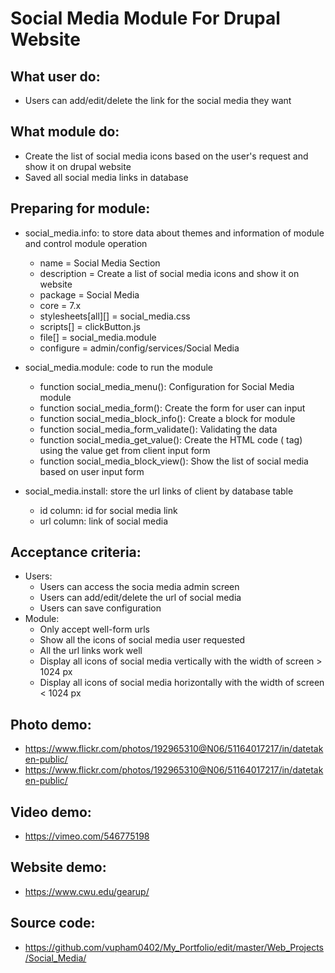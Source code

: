 # Social Media Module For Drupal Website

## What user do:
   - Users can add/edit/delete the link for the social media they want

## What module do:
   - Create the list of social media icons based on the user's request and show it on drupal website
   - Saved all social media links in database

## Preparing for module:
   - social_media.info: to store data about themes and information of module and control module operation
        + name = Social Media Section
        + description = Create a list of social media icons and show it on website
        + package = Social Media
        + core = 7.x
        + stylesheets[all][] = social_media.css
        + scripts[] = clickButton.js
        + file[] = social_media.module  
        + configure = admin/config/services/Social Media
    
   - social_media.module: code to run the module 
        + function social_media_menu(): Configuration for Social Media module
        + function social_media_form(): Create the form for user can input
        + function social_media_block_info(): Create a block for module
        + function social_media_form_validate(): Validating the data
        + function social_media_get_value(): Create the HTML code (<a> tag) using the value get from client input form
        + function social_media_block_view(): Show the list of social media based on user input form
    
   - social_media.install: store the url links of client by database table
        + id column: id for social media link
        + url column: link of social media

## Acceptance criteria:
   - Users:
        + Users can access the socia media admin screen
        + Users can add/edit/delete the url of social media
        + Users can save configuration
   - Module:
        + Only accept well-form urls
        + Show all the icons of social media user requested
        + All the url links work well
        + Display all icons of social media vertically with the width of screen > 1024 px
        + Display all icons of social media horizontally with the width of screen < 1024 px

## Photo demo:
   - https://www.flickr.com/photos/192965310@N06/51164017217/in/datetaken-public/
   - https://www.flickr.com/photos/192965310@N06/51164017217/in/datetaken-public/
  
## Video demo:
   - https://vimeo.com/546775198

## Website demo:
   - https://www.cwu.edu/gearup/
  
## Source code:
   - https://github.com/vupham0402/My_Portfolio/edit/master/Web_Projects/Social_Media/
 


    
